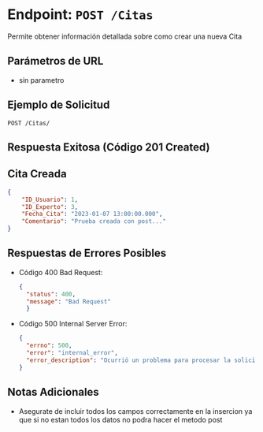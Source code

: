 # Endpoint: `POST /Citas`

Permite obtener información detallada sobre como crear una nueva Cita

## Parámetros de URL
- sin parametro 

## Ejemplo de Solicitud
```http
POST /Citas/
```

## Respuesta Exitosa (Código 201 Created)
## Cita Creada
```json
{
    "ID_Usuario": 1,
    "ID_Experto": 3,
    "Fecha_Cita": "2023-01-07 13:00:00.000",
    "Comentario": "Prueba creada con post..."
}
```

## Respuestas de Errores Posibles
- Código 400 Bad Request:

  ```json
  {
    "status": 400,
    "message": "Bad Request"
    }
  ```

- Código 500 Internal Server Error:
  ```json
  {
    "errno": 500,
    "error": "internal_error",
    "error_description": "Ocurrió un problema para procesar la solicitud"
  }
  ``` 

## Notas Adicionales

- Asegurate de incluir todos los campos correctamente en la insercion ya que si no estan todos
los datos no podra hacer el metodo post
